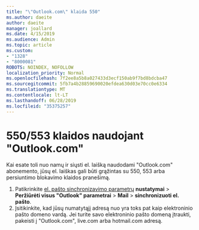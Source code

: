 ```yaml
---
title: "\"Outlook.com\" klaida 550"
ms.author: daeite
author: daeite
manager: joallard
ms.date: 4/15/2019
ms.audience: Admin
ms.topic: article
ms.custom:
- "1328"
- "8000081"
ROBOTS: NOINDEX, NOFOLLOW
localization_priority: Normal
ms.openlocfilehash: 7f2ee8a5b8a027433d3ecf150ab9f7bd8bdcba47
ms.sourcegitcommit: 5fb7a4b28859690020efdea630d03e70cc0e6334
ms.translationtype: MT
ms.contentlocale: lt-LT
ms.lasthandoff: 06/28/2019
ms.locfileid: "35375257"
---
```

# <a name="error-550553-in-outlookcom"></a>550/553 klaidos naudojant "Outlook.com"

Kai esate toli nuo namų ir siųsti el. laišką naudodami "Outlook.com" abonemento, jūsų el. laiškas gali būti grąžintas su 550, 553 arba persiuntimo blokavimo klaidos pranešimą.

1. Patikrinkite [el. pašto sinchronizavimo parametrų](https://go.microsoft.com/fwlink/?linkid=2031283) **nustatymai** > **Peržiūrėti visus "Outlook" parametrai** > **Mail** > **sinchronizuoti el. pašto**.
1. Įsitikinkite, kad jūsų numatytąjį adresą nuo yra toks pat kaip elektroninio pašto domeno vardą. Jei turite savo elektroninio pašto domeną įtraukti, pakeisti į "Outlook.com", live.com arba hotmail.com adresą.
